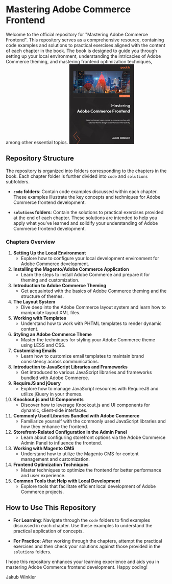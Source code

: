 # Mastering Adobe Commerce Frontend

Welcome to the official repository for "Mastering Adobe Commerce Frontend". This repository serves as a comprehensive resource, containing code examples and solutions to practical exercises aligned with the content of each chapter in the book. The book is designed to guide you through setting up your local environment, understanding the intricacies of Adobe Commerce theming, and mastering frontend optimization techniques, among other essential topics.
![img.png](img.png)

## Repository Structure

The repository is organized into folders corresponding to the chapters in the book. Each chapter folder is further divided into `code` and `solutions` subfolders.

- **`code` folders**: Contain code examples discussed within each chapter. These examples illustrate the key concepts and techniques for Adobe Commerce frontend development.

- **`solutions` folders**: Contain the solutions to practical exercises provided at the end of each chapter. These solutions are intended to help you apply what you've learned and solidify your understanding of Adobe Commerce frontend development.

### Chapters Overview

1. **Setting Up the Local Environment**
    - Explore how to configure your local development environment for Adobe Commerce development.
2. **Installing the Magento/Adobe Commerce Application**
    - Learn the steps to install Adobe Commerce and prepare it for theming and customization.
3. **Introduction to Adobe Commerce Theming**
    - Get acquainted with the basics of Adobe Commerce theming and the structure of themes.
4. **The Layout System**
    - Dive deep into the Adobe Commerce layout system and learn how to manipulate layout XML files.
5. **Working with Templates**
    - Understand how to work with PHTML templates to render dynamic content.
6. **Styling an Adobe Commerce Theme**
    - Master the techniques for styling your Adobe Commerce theme using LESS and CSS.
7. **Customizing Emails**
    - Learn how to customize email templates to maintain brand consistency across communications.
8. **Introduction to JavaScript Libraries and Frameworks**
    - Get introduced to various JavaScript libraries and frameworks bundled with Adobe Commerce.
9. **RequireJS and jQuery**
    - Explore how to manage JavaScript resources with RequireJS and utilize jQuery in your themes.
10. **Knockout.js and UI Components**
    - Discover how to leverage Knockout.js and UI components for dynamic, client-side interfaces.
11. **Commonly Used Libraries Bundled with Adobe Commerce**
    - Familiarize yourself with the commonly used JavaScript libraries and how they enhance the frontend.
12. **Storefront-Related Configuration in the Admin Panel**
    - Learn about configuring storefront options via the Adobe Commerce Admin Panel to influence the frontend.
13. **Working with Magento CMS**
    - Understand how to utilize the Magento CMS for content management and customization.
14. **Frontend Optimization Techniques**
    - Master techniques to optimize the frontend for better performance and user experience.
15. **Common Tools that Help with Local Development**
    - Explore tools that facilitate efficient local development of Adobe Commerce projects.

## How to Use This Repository

- **For Learning**: Navigate through the `code` folders to find examples discussed in each chapter. Use these examples to understand the practical application of concepts.

- **For Practice**: After working through the chapters, attempt the practical exercises and then check your solutions against those provided in the `solutions` folders.

I hope this repository enhances your learning experience and aids you in mastering Adobe Commerce frontend development. Happy coding!

Jakub Winkler
